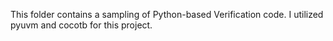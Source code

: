This folder contains a sampling of Python-based Verification code. I utilized pyuvm and cocotb for this project.
